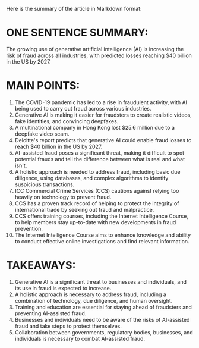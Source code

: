 Here is the summary of the article in Markdown format:

# ONE SENTENCE SUMMARY:
The growing use of generative artificial intelligence (AI) is increasing the risk of fraud across all industries, with predicted losses reaching $40 billion in the US by 2027.

# MAIN POINTS:

1. The COVID-19 pandemic has led to a rise in fraudulent activity, with AI being used to carry out fraud across various industries.
2. Generative AI is making it easier for fraudsters to create realistic videos, fake identities, and convincing deepfakes.
3. A multinational company in Hong Kong lost $25.6 million due to a deepfake video scam.
4. Deloitte's report predicts that generative AI could enable fraud losses to reach $40 billion in the US by 2027.
5. AI-assisted fraud poses a significant threat, making it difficult to spot potential frauds and tell the difference between what is real and what isn't.
6. A holistic approach is needed to address fraud, including basic due diligence, using databases, and complex algorithms to identify suspicious transactions.
7. ICC Commercial Crime Services (CCS) cautions against relying too heavily on technology to prevent fraud.
8. CCS has a proven track record of helping to protect the integrity of international trade by seeking out fraud and malpractice.
9. CCS offers training courses, including the Internet Intelligence Course, to help members stay up-to-date with new developments in fraud prevention.
10. The Internet Intelligence Course aims to enhance knowledge and ability to conduct effective online investigations and find relevant information.

# TAKEAWAYS:

1. Generative AI is a significant threat to businesses and individuals, and its use in fraud is expected to increase.
2. A holistic approach is necessary to address fraud, including a combination of technology, due diligence, and human oversight.
3. Training and education are essential for staying ahead of fraudsters and preventing AI-assisted fraud.
4. Businesses and individuals need to be aware of the risks of AI-assisted fraud and take steps to protect themselves.
5. Collaboration between governments, regulatory bodies, businesses, and individuals is necessary to combat AI-assisted fraud.
